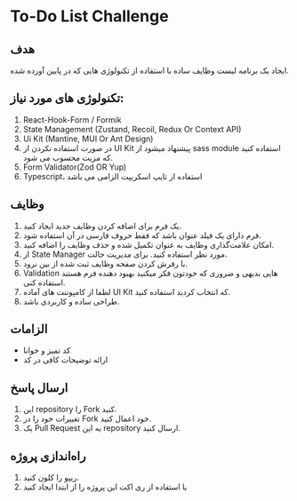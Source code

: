 # To-Do List Challenge

## هدف

ایجاد یک برنامه لیست وظایف ساده با استفاده از تکنولوژی هایی که در پایین آورده شده.

## تکنولوژی های مورد نیاز:

1. React-Hook-Form / Formik
2. State Management (Zustand, Recoil, Redux Or Context API)
3. Ui Kit (Mantine, MUI Or Ant Design)
4. در صورت استفاده نکردن از UI Kit پیشنهاد میشود از sass module استفاده کنید که مزیت محسوب می شود.
5. Form Validator(Zod OR Yup)
6. Typescript، استفاده از تایپ اسکریپت الزامی می باشد

## وظایف

1. یک فرم برای اضافه کردن وظایف جدید ایجاد کنید.
2. فرم دارای یک فیلد عنوان باشد که فقط حروف فارسی در آن استفاده شود.
3. امکان علامت‌گذاری وظایف به عنوان تکمیل شده و حذف وظایف را اضافه کنید.
4. از State Manager مورد نظر استفاده کنید. برای مدیریت حالت.
5. با رفرش کردن صفحه وظایف ثبت شده از بین نرود.
6. Validation هایی بدیهی و ضروری که خودتون فکر میکنید بهبود دهنده فرم هستند استفاده کنی.
7. لطفا از کامپوننت های آماده UI Kit که انتخاب کردید استفاده کنید.
8. طراحی ساده و کاربردی باشد.

## الزامات

-   کد تمیز و خوانا
-   ارائه توضیحات کافی در کد

## ارسال پاسخ

1. این repository را Fork کنید.
2. تغییرات خود را در Fork خود اعمال کنید.
3. یک Pull Request به این repository ارسال کنید.

## راه‌اندازی پروژه

1. ریپو را کلون کنید.
2. با استفاده از ری اکت این پروژه را از ابتدا ایجاد کنید
